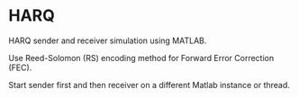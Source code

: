 # HARQ
HARQ sender and receiver simulation using MATLAB.

Use Reed-Solomon (RS) encoding method for Forward Error Correction (FEC).

Start sender first and then receiver on a different Matlab instance or thread.

